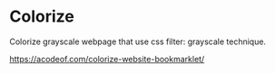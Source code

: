 # Colorize
Colorize grayscale webpage that use css filter: grayscale technique.

https://acodeof.com/colorize-website-bookmarklet/
